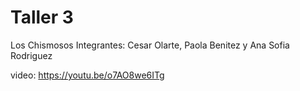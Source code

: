 # Taller 3
Los Chismosos Integrantes: Cesar Olarte, Paola Benitez y Ana Sofia Rodriguez

video:
https://youtu.be/o7AO8we6ITg
